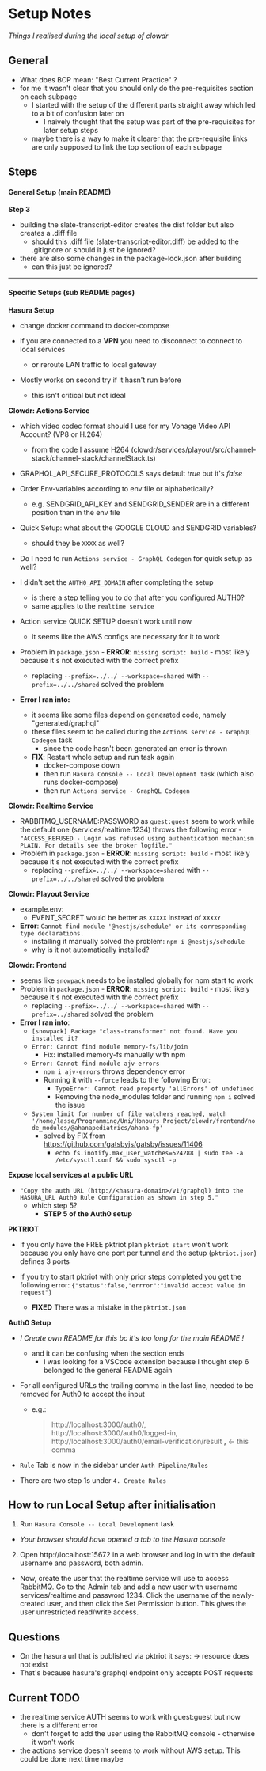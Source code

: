 # Setup Notes
_Things I realised during the local setup of clowdr_

## General
- What does BCP mean: "Best Current Practice" ?
- for me it wasn't clear that you should only do the pre-requisites section on each subpage
  - I started with the setup of the different parts straight away which led to a bit of confusion later on
    - I naively thought that the setup was part of the pre-requisites for later setup steps
  - maybe there is a way to make it clearer that the pre-requisite links are
    only supposed to link the top section of each subpage


## Steps
#### General Setup (main README)
**Step 3**
- building the slate-transcript-editor creates the dist folder but also creates a .diff file
  - should this .diff file (slate-transcript-editor.diff) be added to the .gitignore or should it just be ignored?
- there are also some changes in the package-lock.json after building 
  - can this just be ignored? 

---
#### Specific Setups (sub README pages)
**Hasura Setup**
- change docker command to docker-compose

- if you are connected to a **VPN** you need to disconnect to connect to local services
  - or reroute LAN traffic to local gateway
- Mostly works on second try if it hasn't run before
  - this isn't critical but not ideal 

**Clowdr: Actions Service**
- which video codec format should I use for my Vonage Video API Account? (VP8 or H.264)
  - from the code I assume H264 (clowdr/services/playout/src/channel-stack/channel-stack/channelStack.ts)
- GRAPHQL_API_SECURE_PROTOCOLS says default _true_ but it's _false_
- Order Env-variables according to env file or alphabetically? 
  - e.g. SENDGRID_API_KEY and SENDGRID_SENDER are in a different position than in the env file
- Quick Setup: what about the GOOGLE CLOUD and SENDGRID variables? 
  - should they be `XXXX` as well? 
- Do I need to run `Actions service - GraphQL Codegen` for quick setup as well? 
- I didn't set the `AUTH0_API_DOMAIN` after completing the setup
  - is there a step telling you to do that after you configured AUTH0? 
  - same applies to the `realtime service`
- Action service QUICK SETUP doesn't work until now
  - it seems like the AWS configs are necessary for it to work
- Problem in `package.json` - **ERROR**: `missing script: build` - most likely because it's not executed with the correct prefix

  - replacing `--prefix=../../ --workspace=shared` with `--prefix=../../shared` solved the problem

- **Error I ran into:**
  - it seems like some files depend on generated code, namely "generated/graphql"
  - these files seem to be called during the `Actions service - GraphQL Codegen` task
    - since the code hasn't been generated an error is thrown
  - **FIX**: Restart whole setup and run task again 
    - docker-compose down
    - then run `Hasura Console -- Local Development task` (which also runs docker-compose)
    - then run `Actions service - GraphQL Codegen`

**Clowdr: Realtime Service**
- RABBITMQ_USERNAME:PASSWORD as `guest:guest` seem to work while the default one (services/realtime:1234) throws the following error
  -`"ACCESS_REFUSED - Login was refused using authentication mechanism PLAIN. For details see the broker logfile."`
- Problem in `package.json` - **ERROR**: `missing script: build` - most likely because it's not executed with the correct prefix
  - replacing `--prefix=../../ --workspace=shared` with `--prefix=../../shared` solved the problem


**Clowdr: Playout Service**
- example.env: 
  - EVENT_SECRET would be better as `XXXXX` instead of `XXXXY`
- **Error**: `Cannot find module '@nestjs/schedule' or its corresponding type declarations.`
  - installing it manually solved the problem: `npm i @nestjs/schedule`
  - why is it not automatically installed?  

**Clowdr: Frontend**
- seems like `snowpack` needs to be installed globally for npm start to work
- Problem in `package.json` - **ERROR**: `missing script: build` - most likely because it's not executed with the correct prefix
  - replacing `--prefix=../../ --workspace=shared` with `--prefix=../shared` solved the problem
- **Error I ran into**: 
  - `[snowpack] Package "class-transformer" not found. Have you installed it? `
  - `Error: Cannot find module memory-fs/lib/join`
    - Fix: installed memory-fs manually with npm
  - `Error: Cannot find module ajv-errors` 
    - `npm i ajv-errors` throws dependency error
    - Running it with `--force` leads to the following Error:
      - `TypeError: Cannot read property 'allErrors' of undefined`
      - Removing the node_modules folder and running `npm i` solved the issue
  - `System limit for number of file watchers reached, watch '/home/lasse/Programming/Uni/Honours_Project/clowdr/frontend/node_modules/@ahanapediatrics/ahana-fp'`
    - solved by FIX from https://github.com/gatsbyjs/gatsby/issues/11406
      - `echo fs.inotify.max_user_watches=524288 | sudo tee -a /etc/sysctl.conf && sudo sysctl -p`

**Expose local services at a public URL**
- `"Copy the auth URL (http://<hasura-domain>/v1/graphql) into the HASURA_URL Auth0 Rule Configuration as shown in step 5."`
  - which step 5? 
    - **STEP 5 of the Auth0 setup**

**PKTRIOT**
- If you only have the FREE pktriot plan `pktriot start` won't work because you only have one port per tunnel and the setup (`pktriot.json`) defines 3 ports


- If you try to start pktriot with only prior steps completed you get the following error:
  `{"status":false,"errror":"invalid accept value in request"}`
  - **FIXED** There was a mistake in the `pktriot.json`


**Auth0 Setup**
- _! Create own README for this bc it's too long for the main README !_
  - and it can be confusing when the section ends
    - I was looking for a VSCode extension because I thought step 6 belonged to the general README again
- For all configured URLs the trailing comma in the last line, needed to be removed for Auth0 to accept the input
  - e.g.: 
    > http://localhost:3000/auth0/,  
    > http://localhost:3000/auth0/logged-in,  
    > http://localhost:3000/auth0/email-verification/result **,** <- this comma

- `Rule` Tab is now in the sidebar under `Auth Pipeline/Rules`
- There are two step 1s under `4. Create Rules`

## How to run Local Setup after initialisation
1) Run `Hasura Console -- Local Development` task
- _Your browser should have opened a tab to the Hasura console_

2) Open http://localhost:15672 in a web browser and log in with the default username and password, both admin.
  - Now, create the user that the realtime service will use to access RabbitMQ. Go to the Admin tab and add a new user with username services/realtime and password 1234. Click the username of the newly-created user, and then click the Set Permission button. This gives the user unrestricted read/write access.


## Questions 
- On the hasura url that is published via pktriot it says:
  -> resource does not exist
- That's because hasura's graphql endpoint only accepts POST requests


## Current TODO
- the realtime service AUTH seems to work with guest:guest but now there is a different error
  - don't forget to add the user using the RabbitMQ console - otherwise it won't work
- the actions service doesn't seems to work without AWS setup. This could be done next time maybe
